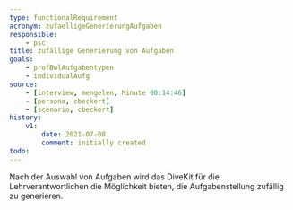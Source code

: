 ```yaml
---
type: functionalRequirement
acronym: zufaelligeGenerierungAufgaben
responsible: 
    - psc
title: zufällige Generierung von Aufgaben
goals: 
    - profBwlAufgabentypen
    - individualAufg
source:
    - [interview, mengelen, Minute 00:14:46]
    - [persona, cbeckert]
    - [scenario, cbeckert]
history:
    v1:
        date: 2021-07-08
        comment: initially created
todo: 
---
```


Nach der Auswahl von Aufgaben wird das DiveKit für die Lehrverantwortlichen die Möglichkeit bieten, die Aufgabenstellung zufällig zu generieren.
